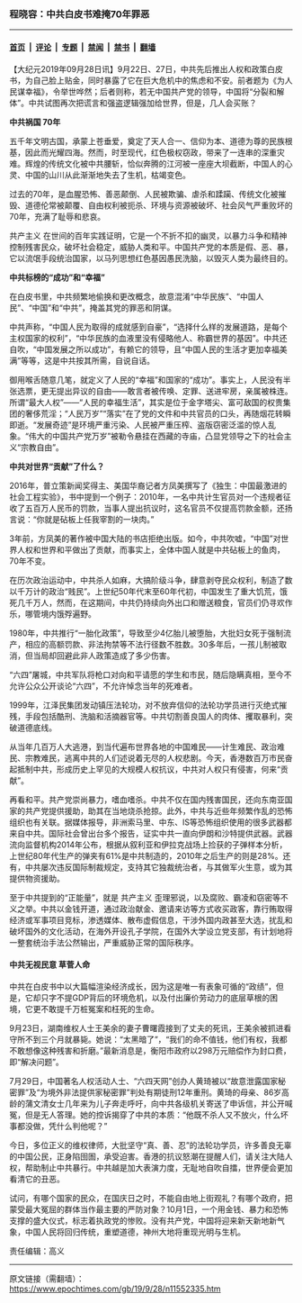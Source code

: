 ### 程晓容：中共白皮书难掩70年罪恶

---

#### [首页](../../../..?n11552335) &nbsp;|&nbsp; [评论](../../../../../epoch-comment?n11552335) &nbsp;|&nbsp; [专题](../../../../../epoch-special?n11552335) &nbsp;|&nbsp; [禁闻](../../../../../epoch-news?n11552335) &nbsp;|&nbsp; [禁书](../../../../../books?n11552335) &nbsp;|&nbsp; [翻墙](https://github.com/gfw-breaker/nogfw/blob/master/README.md?n11552335)


<div class="post_content" id="artbody" itemprop="articleBody">
 <!-- article content begin -->
 <p>
  【大纪元2019年09月28日讯】9月22日、27日，中共先后推出人权和政策白皮书，为自己脸上贴金，同时暴露了它在巨大危机中的焦虑和不安。前者题为《为人民谋幸福》，令举世哗然；后者则称，若无中国共产党的领导，中国将“分裂和解体”。中共试图再次把谎言和强盗逻辑强加给世界，但是，几人会买账？
 </p>
 <p>
  <strong>
   中共祸国
  </strong>
  <strong>
   70年
  </strong>
 </p>
 <p>
  五千年文明古国，承蒙上苍垂爱，奠定了天人合一、信仰为本、道德为尊的民族根基，因此而光耀四海。然而，时至现代，红色极权窃政，带来了一连串的深重灾难。辉煌的传统文化被中共腰斩，恰似奔腾的江河被一座座大坝截断，中国人的心灵、中国的山川从此渐渐地失去了生机，枯竭变色。
 </p>
 <p>
  过去的70年，是血腥恐怖、善恶颠倒、人民被欺骗、虐杀和蹂躏、传统文化被摧毁、道德伦常被颠覆、自由权利被扼杀、环境与资源被破坏、社会风气严重败坏的70年，充满了耻辱和悲哀。
 </p>
 <p>
  <ok href="https://www.epochtimes.com/gb/tag/%E5%85%B1%E4%BA%A7%E4%B8%BB%E4%B9%89.html">
   共产主义
  </ok>
  在世间的百年实践证明，它是一个不折不扣的幽灵，以暴力斗争和精神控制残害民众，破坏社会稳定，威胁人类和平。中国共产党的本质是假、恶、暴，它以流氓手段统治国家，以马列思想红色基因愚民洗脑，以毁灭人类为最终目的。
 </p>
 <p>
  <strong>
   中共标榜的“成功”和“幸福”
  </strong>
 </p>
 <p>
  在白皮书里，中共频繁地偷换和更改概念，故意混淆“中华民族”、“中国人民”、“中国”和“中共”，掩盖其党的罪恶和阴谋。
 </p>
 <p>
  中共声称，“中国人民为取得的成就感到自豪”，“选择什么样的发展道路，是每个主权国家的权利”，“中华民族的血液里没有侵略他人、称霸世界的基因”。中共还自吹，“中国发展之所以成功”，有赖它的领导，且“中国人民的生活才更加幸福美满”等等，这是中共按其所需，自说自话。
 </p>
 <p>
  御用喉舌随意几笔，就定义了人民的“幸福”和国家的“成功”。事实上，人民没有半张选票，更无提出异议的自由——敢言者被传唤、定罪、送进牢房，亲属被株连。所谓“最大人权”——“人民的幸福生活”，其实是位于金字塔尖、富可敌国的权贵集团的奢侈荒淫；“人民万岁”“落实”在了党的文件和中共官员的口头，再随烟花转瞬即逝。“发展奇迹”是环境严重污染、人民被严重压榨、盗版窃密泛滥的惊人乱象。“伟大的中国共产党万岁”被勒令悬挂在西藏的寺庙，凸显党领导之下的社会主义“宗教自由”。
 </p>
 <p>
  <strong>
   中共对世界“贡献”了什么？
  </strong>
 </p>
 <p>
  2016年，普立策新闻奖得主、美国华裔记者方凤美撰写了《独生：中国最激进的社会工程实验》，书中提到一个例子：2010年，一名中共计生官员对一个违规者征收了五百万人民币的罚款，当事人提出抗议时，这名官员不仅提高罚款金额，还扬言说：“你就是砧板上任我宰割的一块肉。”
 </p>
 <p>
  3年前，方凤美的著作被中国大陆的书店拒绝出版。如今，中共吹嘘，“中国”对世界人权和世界和平做出了贡献，而事实上，全体中国人就是中共砧板上的鱼肉，70年不变。
 </p>
 <p>
  在历次政治运动中，中共杀人如麻，大搞阶级斗争，肆意剥夺民众权利，制造了数以千万计的政治“贱民”。上世纪50年代末至60年代初，中国发生了重大饥荒，饿死几千万人，然而，在这期间，中共仍持续向外出口和赠送粮食，官员们仍寻欢作乐，哪管境内饿殍遍野。
 </p>
 <p>
  1980年，中共推行“一胎化政策”，导致至少4亿胎儿被堕胎，大批妇女死于强制流产，相应的高额罚款、非法拘禁等不法行径数不胜数。30多年后，一孩儿制被取消，但当局却回避此非人政策造成了多少伤害。
 </p>
 <p>
  “六四”屠城，中共军队将枪口对向和平请愿的学生和市民，随后隐瞒真相，至今不允许公众公开谈论“六四”，不允许悼念当年的死难者。
 </p>
 <p>
  1999年，江泽民集团发动镇压法轮功，对不放弃信仰的法轮功学员进行灭绝式摧残，手段包括酷刑、洗脑和活摘器官等。中共切割善良国人的肉体、攫取暴利，突破道德底线。
 </p>
 <p>
  从当年几百万人大逃港，到当代遍布世界各地的中国难民——计生难民、政治难民、宗教难民，逃离中共的人们述说着无尽的人权悲剧。今天，香港数百万市民奋起抵制中共，形成历史上罕见的大规模人权抗议，中共对人权只有侵害，何来“贡献”。
 </p>
 <p>
  再看和平。共产党崇尚暴力，嗜血嗜杀。中共不仅在国内残害国民，还向东南亚国家的共产党提供援助，助其在当地烧杀抢掠。此外，中共与近些年频繁作乱的恐怖组织也有关联。据媒体报导，非洲索马里、中东、IS等恐怖组织使用的很多武器都来自中共。国际社会曾出台多个报告，证实中共一直向伊朗和沙特提供武器。武器流向监督机构2014年公布，根据从叙利亚和伊拉克战场上捡获的子弹样本分析，上世纪80年代生产的弹夹有61%是中共制造的，2010年之后生产的则是28%。还有，中共屡次违反国际制裁规定，支持其它独裁统治者，与其做军火生意，或为其提供物资援助。
 </p>
 <p>
  至于中共提到的“正能量”，就是
  <ok href="https://www.epochtimes.com/gb/tag/%E5%85%B1%E4%BA%A7%E4%B8%BB%E4%B9%89.html">
   共产主义
  </ok>
  歪理邪说，以及腐败、霸凌和窃密等不义之举。中共以金钱开道，通过政治献金、邀请来访等方式收买政客，靠行贿取得经济或军事项目竞标，渗透媒体、散布虚假信息，干涉外国内政甚至大选，扰乱和破坏国外的文化活动，在海外开设孔子学院，在国外大学设立党支部，有计划地将一整套统治手法公然输出，严重威胁正常的国际秩序。
 </p>
 <h4>
  <strong>
   中共无视民意 草菅人命
  </strong>
 </h4>
 <p>
  中共在白皮书中以大篇幅渲染经济成长，因为这是唯一有表象可循的“政绩”，但是，它却只字不提GDP背后的环境危机，以及付出廉价劳动力的底层草根的困境，它更不敢提千万桩冤案和枉死的生命。
 </p>
 <p>
  9月23日，湖南维权人士王美余的妻子曹曙霞接到了丈夫的死讯，王美余被抓进看守所不到三个月就暴毙。她说：“太黑暗了”，“我们的命不值钱，他们有权，我都不敢想像这种残害和折磨。”最新消息是，衡阳市政府以298万元赔偿作为封口费，即“解决问题”。
 </p>
 <p>
  7月29日，中国著名人权活动人士、“六四天网”创办人黄琦被以“故意泄露国家秘密罪”及“为境外非法提供家秘密罪”判处有期徒刑12年重刑。黄琦的母亲、86岁高龄的蒲文清女士几年来为儿子奔走呼吁，向中共各级机关寄送了申诉信，并公开喊冤，但是无人答理。她的控诉揭穿了中共的本质：“他既不杀人又不放火，什么坏事都没做，凭什么判他呢？”
 </p>
 <p>
  今日，多位正义的维权律师，大批坚守“真、善、忍”的法轮功学员，许多善良无辜的中国公民，正身陷囹圄，承受迫害。香港的抗议怒潮在提醒人们，请关注大陆人权，帮助制止中共暴行。中共越是加大表演力度，无耻地自吹自擂，世界便会更加看清它的丑恶。
 </p>
 <p>
  试问，有哪个国家的民众，在国庆日之时，不能自由地上街观礼？有哪个政府，把蒙受最大冤屈的群体当作最主要的严防对象？10月1日，一个用金钱、暴力和恐怖支撑的盛大仪式，标志着执政党的惨败。没有共产党，中国将迎来新天新地新气象，中国人民将回归传统，重塑道德，神州大地将重现光明与生机。
 </p>
 <p>
  责任编辑：高义
 </p>
 <!-- article content end -->
 <div id="below_article_ad">
 </div>
</div>


---

原文链接（需翻墙）：https://www.epochtimes.com/gb/19/9/28/n11552335.htm